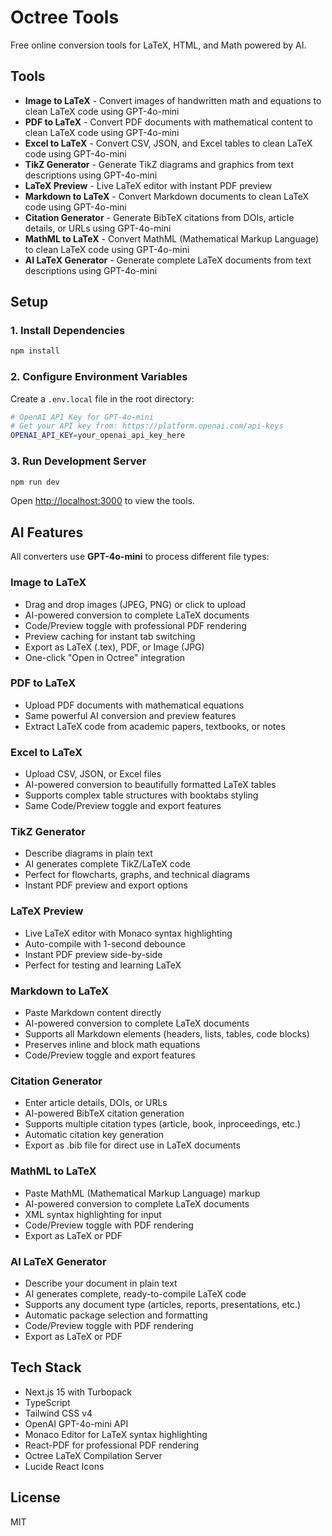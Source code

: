 # Octree Tools

Free online conversion tools for LaTeX, HTML, and Math powered by AI.

## Tools

- **Image to LaTeX** - Convert images of handwritten math and equations to clean LaTeX code using GPT-4o-mini
- **PDF to LaTeX** - Convert PDF documents with mathematical content to clean LaTeX code using GPT-4o-mini
- **Excel to LaTeX** - Convert CSV, JSON, and Excel tables to clean LaTeX code using GPT-4o-mini
- **TikZ Generator** - Generate TikZ diagrams and graphics from text descriptions using GPT-4o-mini
- **LaTeX Preview** - Live LaTeX editor with instant PDF preview
- **Markdown to LaTeX** - Convert Markdown documents to clean LaTeX code using GPT-4o-mini
- **Citation Generator** - Generate BibTeX citations from DOIs, article details, or URLs using GPT-4o-mini
- **MathML to LaTeX** - Convert MathML (Mathematical Markup Language) to clean LaTeX code using GPT-4o-mini
- **AI LaTeX Generator** - Generate complete LaTeX documents from text descriptions using GPT-4o-mini

## Setup

### 1. Install Dependencies

```bash
npm install
```

### 2. Configure Environment Variables

Create a `.env.local` file in the root directory:

```bash
# OpenAI API Key for GPT-4o-mini
# Get your API key from: https://platform.openai.com/api-keys
OPENAI_API_KEY=your_openai_api_key_here
```

### 3. Run Development Server

```bash
npm run dev
```

Open [http://localhost:3000](http://localhost:3000) to view the tools.

## AI Features

All converters use **GPT-4o-mini** to process different file types:

### Image to LaTeX
- Drag and drop images (JPEG, PNG) or click to upload
- AI-powered conversion to complete LaTeX documents
- Code/Preview toggle with professional PDF rendering
- Preview caching for instant tab switching
- Export as LaTeX (.tex), PDF, or Image (JPG)
- One-click "Open in Octree" integration

### PDF to LaTeX
- Upload PDF documents with mathematical equations
- Same powerful AI conversion and preview features
- Extract LaTeX code from academic papers, textbooks, or notes

### Excel to LaTeX
- Upload CSV, JSON, or Excel files
- AI-powered conversion to beautifully formatted LaTeX tables
- Supports complex table structures with booktabs styling
- Same Code/Preview toggle and export features

### TikZ Generator
- Describe diagrams in plain text
- AI generates complete TikZ/LaTeX code
- Perfect for flowcharts, graphs, and technical diagrams
- Instant PDF preview and export options

### LaTeX Preview
- Live LaTeX editor with Monaco syntax highlighting
- Auto-compile with 1-second debounce
- Instant PDF preview side-by-side
- Perfect for testing and learning LaTeX

### Markdown to LaTeX
- Paste Markdown content directly
- AI-powered conversion to complete LaTeX documents
- Supports all Markdown elements (headers, lists, tables, code blocks)
- Preserves inline and block math equations
- Code/Preview toggle and export features

### Citation Generator
- Enter article details, DOIs, or URLs
- AI-powered BibTeX citation generation
- Supports multiple citation types (article, book, inproceedings, etc.)
- Automatic citation key generation
- Export as .bib file for direct use in LaTeX documents

### MathML to LaTeX
- Paste MathML (Mathematical Markup Language) markup
- AI-powered conversion to complete LaTeX documents
- XML syntax highlighting for input
- Code/Preview toggle with PDF rendering
- Export as LaTeX or PDF

### AI LaTeX Generator
- Describe your document in plain text
- AI generates complete, ready-to-compile LaTeX code
- Supports any document type (articles, reports, presentations, etc.)
- Automatic package selection and formatting
- Code/Preview toggle with PDF rendering
- Export as LaTeX or PDF

## Tech Stack

- Next.js 15 with Turbopack
- TypeScript
- Tailwind CSS v4
- OpenAI GPT-4o-mini API
- Monaco Editor for LaTeX syntax highlighting
- React-PDF for professional PDF rendering
- Octree LaTeX Compilation Server
- Lucide React Icons

## License

MIT
